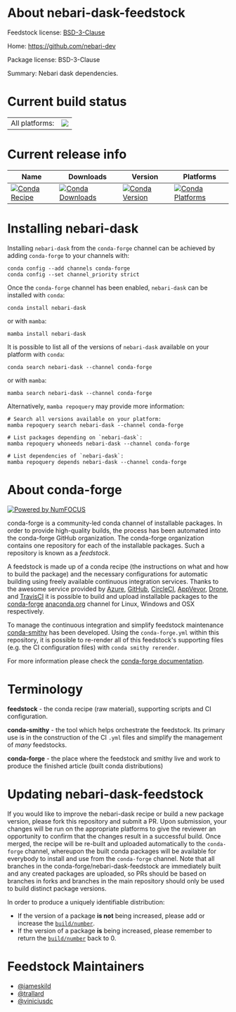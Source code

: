 About nebari-dask-feedstock
===========================

Feedstock license: [BSD-3-Clause](https://github.com/conda-forge/nebari-dask-feedstock/blob/main/LICENSE.txt)

Home: https://github.com/nebari-dev

Package license: BSD-3-Clause

Summary: Nebari dask dependencies.

Current build status
====================


<table><tr><td>All platforms:</td>
    <td>
      <a href="https://dev.azure.com/conda-forge/feedstock-builds/_build/latest?definitionId=17766&branchName=main">
        <img src="https://dev.azure.com/conda-forge/feedstock-builds/_apis/build/status/nebari-dask-feedstock?branchName=main">
      </a>
    </td>
  </tr>
</table>

Current release info
====================

| Name | Downloads | Version | Platforms |
| --- | --- | --- | --- |
| [![Conda Recipe](https://img.shields.io/badge/recipe-nebari--dask-green.svg)](https://anaconda.org/conda-forge/nebari-dask) | [![Conda Downloads](https://img.shields.io/conda/dn/conda-forge/nebari-dask.svg)](https://anaconda.org/conda-forge/nebari-dask) | [![Conda Version](https://img.shields.io/conda/vn/conda-forge/nebari-dask.svg)](https://anaconda.org/conda-forge/nebari-dask) | [![Conda Platforms](https://img.shields.io/conda/pn/conda-forge/nebari-dask.svg)](https://anaconda.org/conda-forge/nebari-dask) |

Installing nebari-dask
======================

Installing `nebari-dask` from the `conda-forge` channel can be achieved by adding `conda-forge` to your channels with:

```
conda config --add channels conda-forge
conda config --set channel_priority strict
```

Once the `conda-forge` channel has been enabled, `nebari-dask` can be installed with `conda`:

```
conda install nebari-dask
```

or with `mamba`:

```
mamba install nebari-dask
```

It is possible to list all of the versions of `nebari-dask` available on your platform with `conda`:

```
conda search nebari-dask --channel conda-forge
```

or with `mamba`:

```
mamba search nebari-dask --channel conda-forge
```

Alternatively, `mamba repoquery` may provide more information:

```
# Search all versions available on your platform:
mamba repoquery search nebari-dask --channel conda-forge

# List packages depending on `nebari-dask`:
mamba repoquery whoneeds nebari-dask --channel conda-forge

# List dependencies of `nebari-dask`:
mamba repoquery depends nebari-dask --channel conda-forge
```


About conda-forge
=================

[![Powered by
NumFOCUS](https://img.shields.io/badge/powered%20by-NumFOCUS-orange.svg?style=flat&colorA=E1523D&colorB=007D8A)](https://numfocus.org)

conda-forge is a community-led conda channel of installable packages.
In order to provide high-quality builds, the process has been automated into the
conda-forge GitHub organization. The conda-forge organization contains one repository
for each of the installable packages. Such a repository is known as a *feedstock*.

A feedstock is made up of a conda recipe (the instructions on what and how to build
the package) and the necessary configurations for automatic building using freely
available continuous integration services. Thanks to the awesome service provided by
[Azure](https://azure.microsoft.com/en-us/services/devops/), [GitHub](https://github.com/),
[CircleCI](https://circleci.com/), [AppVeyor](https://www.appveyor.com/),
[Drone](https://cloud.drone.io/welcome), and [TravisCI](https://travis-ci.com/)
it is possible to build and upload installable packages to the
[conda-forge](https://anaconda.org/conda-forge) [anaconda.org](https://anaconda.org/)
channel for Linux, Windows and OSX respectively.

To manage the continuous integration and simplify feedstock maintenance
[conda-smithy](https://github.com/conda-forge/conda-smithy) has been developed.
Using the ``conda-forge.yml`` within this repository, it is possible to re-render all of
this feedstock's supporting files (e.g. the CI configuration files) with ``conda smithy rerender``.

For more information please check the [conda-forge documentation](https://conda-forge.org/docs/).

Terminology
===========

**feedstock** - the conda recipe (raw material), supporting scripts and CI configuration.

**conda-smithy** - the tool which helps orchestrate the feedstock.
                   Its primary use is in the construction of the CI ``.yml`` files
                   and simplify the management of *many* feedstocks.

**conda-forge** - the place where the feedstock and smithy live and work to
                  produce the finished article (built conda distributions)


Updating nebari-dask-feedstock
==============================

If you would like to improve the nebari-dask recipe or build a new
package version, please fork this repository and submit a PR. Upon submission,
your changes will be run on the appropriate platforms to give the reviewer an
opportunity to confirm that the changes result in a successful build. Once
merged, the recipe will be re-built and uploaded automatically to the
`conda-forge` channel, whereupon the built conda packages will be available for
everybody to install and use from the `conda-forge` channel.
Note that all branches in the conda-forge/nebari-dask-feedstock are
immediately built and any created packages are uploaded, so PRs should be based
on branches in forks and branches in the main repository should only be used to
build distinct package versions.

In order to produce a uniquely identifiable distribution:
 * If the version of a package **is not** being increased, please add or increase
   the [``build/number``](https://docs.conda.io/projects/conda-build/en/latest/resources/define-metadata.html#build-number-and-string).
 * If the version of a package **is** being increased, please remember to return
   the [``build/number``](https://docs.conda.io/projects/conda-build/en/latest/resources/define-metadata.html#build-number-and-string)
   back to 0.

Feedstock Maintainers
=====================

* [@iameskild](https://github.com/iameskild/)
* [@trallard](https://github.com/trallard/)
* [@viniciusdc](https://github.com/viniciusdc/)

